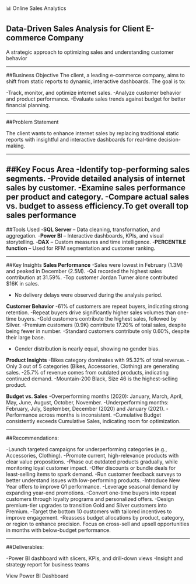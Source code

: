 📊 Online Sales Analytics
## Data-Driven Sales Analysis for Client E-commerce Company
A strategic approach to optimizing sales and understanding customer behavior

---

##Business Objective
The client, a leading e-commerce company, aims to shift from static reports to dynamic, interactive dashboards. The goal is to:

-Track, monitor, and optimize internet sales.
-Analyze customer behavior and product performance.
-Evaluate sales trends against budget for better financial planning.

---

##Problem Statement

The client wants to enhance internet sales by replacing traditional static reports with insightful and interactive dashboards for real-time decision-making.

---

##Key Focus Area
-Identify top-performing sales segments.
-Provide detailed analysis of internet sales by customer.
-Examine sales performance per product and category.
-Compare actual sales vs. budget to assess efficiency.To get overall top sales performance
---

##Tools Used
-**SQL Server** – Data cleaning, transformation, and aggregation.
-**Power BI** – Interactive dashboards, KPIs, and visual storytelling.
-**DAX** – Custom measures and time intelligence.
-**PERCENTILE function** – Used for RFM segmentation and customer ranking.

---
##Key Insights
**Sales Performance**
-Sales were lowest in February (1.3M) and peaked in December (2.5M).
-Q4 recorded the highest sales contribution at 31.59%.
-Top customer Jordan Turner alone contributed $16K in sales.
- No delivery delays were observed during the analysis period.

**Customer Behavior**
-61% of customers are repeat buyers, indicating strong retention.
-Repeat buyers drive significantly higher sales volumes than one-time buyers.
-Gold customers contribute the highest sales, followed by Silver.
-Premium customers (0.9K) contribute 17.20% of total sales, despite being fewer in number.
-Standard customers contribute only 0.60%, despite their large base.
- Gender distribution is nearly equal, showing no gender bias.

**Product Insights**
-Bikes category dominates with 95.32% of total revenue.
-Only 3 out of 5 categories (Bikes, Accessories, Clothing) are generating sales.
-25.7% of revenue comes from outdated products, indicating continued demand.
-Mountain-200 Black, Size 46 is the highest-selling product.

**Budget vs. Sales**
-Overperforming months (2020): January, March, April, May, June, August, October, November.
-Underperforming months: February, July, September, December (2020) and January (2021).
-Performance across months is inconsistent.
-Cumulative Budget consistently exceeds Cumulative Sales, indicating room for optimization.

---

##Recommendations:

-Launch targeted campaigns for underperforming categories (e.g., Accessories, Clothing).
-Promote current, high-relevance products with clear value propositions.
-Phase out outdated products gradually, while monitoring loyal customer impact.
-Offer discounts or bundle deals for least-selling items to spark demand.
-Run customer feedback surveys to better understand issues with low-performing products.
-Introduce New Year offers to improve Q1 performance.
-Leverage seasonal demand by expanding year-end promotions.
-Convert one-time buyers into repeat customers through loyalty programs and personalized offers.
-Design premium-tier upgrades to transition Gold and Silver customers into Premium.
-Target the bottom 10 customers with tailored incentives to improve engagement.
-Reassess budget allocations by product, category, or region to enhance precision.
Focus on cross-sell and upsell opportunities in months with below-budget performance.

---

##Deliverables:

-Power BI dashboard with slicers, KPIs, and drill-down views
-Insight and strategy report for business teams

View Power BI Dashboard







